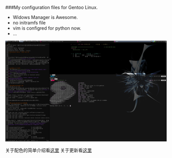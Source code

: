 ###My configuration files for Gentoo Linux.

+ Widows Manager is Awesome.
+ no initramfs file
+ vim is configred for python now.
+ ...

![screenshot](screenshot.png)

关于配色的简单介绍看[这里](intro/aboutColor.md)
关于更新看[这里](intro/updateinfo.md)
